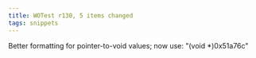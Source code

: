 ```yaml
---
title: WOTest r130, 5 items changed
tags: snippets
---
```


Better formatting for pointer-to-void values; now use: "(void \*)0x51a76c"
